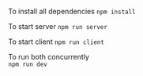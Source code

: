 To install all dependencies 
<code>npm install</code>

To start server 
<code>npm run server</code> 

To start client 
<code>npm run client</code> 

To run both concurrently    
<code>npm run dev</code>